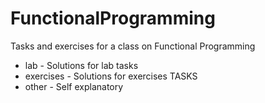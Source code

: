 # FunctionalProgramming
Tasks and exercises for a class on Functional Programming

* lab - Solutions for lab tasks
* exercises - Solutions for exercises TASKS
* other - Self explanatory
